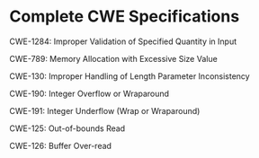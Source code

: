 

# Complete CWE Specifications

CWE-1284: Improper Validation of Specified Quantity in Input

CWE-789: Memory Allocation with Excessive Size Value

CWE-130: Improper Handling of Length Parameter Inconsistency

CWE-190: Integer Overflow or Wraparound

CWE-191: Integer Underflow (Wrap or Wraparound)

CWE-125: Out-of-bounds Read

CWE-126: Buffer Over-read